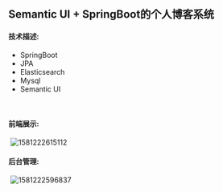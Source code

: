 ##            Semantic UI + SpringBoot的个人博客系统

#### 技术描述:

- SpringBoot
- JPA
- Elasticsearch
- Mysql
- Semantic UI

​	  

####  前端展示:

​      ![1581222615112](C:\Users\俊锋\AppData\Roaming\Typora\typora-user-images\1581222615112.png)



####  后台管理:

​      ![1581222596837](C:\Users\俊锋\AppData\Roaming\Typora\typora-user-images\1581222596837.png)


